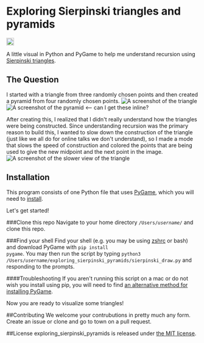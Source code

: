 # Exploring Sierpinski triangles and pyramids
<a href='http://www.recurse.com' title='Made with love at the Recurse Center'><img src='https://cloud.githubusercontent.com/assets/2883345/11325206/336ea5f4-9150-11e5-9e90-d86ad31993d8.png' height='20px'/></a>

A little visual in Python and PyGame to help me understand recursion using [Sierpinski triangles](https://en.wikipedia.org/wiki/Sierpinski_triangle).

## The Question
I started with a triangle from three randomly chosen points and then created a pyramid from four randomly chosen points.
![A screenshot of the triangle]() ![A screenshot of the pyramid]() <-- can I get these inline?

After creating this, I realized that I didn't really understand how the triangles were being constructed.  Since understanding recursion was the primary reason to build this, I wanted to slow down the construction of the triangle (just like we all do for online talks we don't understand), so I made a mode that slows the speed of construction and colored the points that are being used to give the new midpoint and the next point in the image.  
![A screenshot of the slower view of the triangle]()

## Installation
This program consists of one Python file that uses [PyGame](http://pygame.org/hifi.html), which you will need to [install](http://pygame.org/wiki/GettingStarted).

Let's get started!

###Clone this repo
Navigate to your home directory <code>/Users/*username*/</code> and clone this repo.

###Find your shell
Find your shell (e.g. you may be using [zshrc]() or bash) and download PyGame with <code>pip install pygame</code>.  You may then run the script by typing <code>python3 /Users/*username*/exploring_sierpinski_pyramids/sierpinski_draw.py</code> and responding to the prompts.

####Troubleshooting
If you aren't running this script on a mac or do not wish you install using pip, you will need to find [an alternative method for installing PyGame](http://pygame.org/wiki/GettingStarted).

Now you are ready to visualize some triangles!

##Contributing
We welcome your contrubutions in pretty much any form.  Create an issue or clone and go to town on a pull request.

##License
exploring_sierpinski_pyramids is released under [the MIT license](https://github.com/vzhz/friendly_terminal/blob/master/LICENSE.txt).

